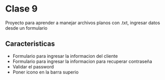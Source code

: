 # Clase 9
Proyecto para aprender a manejar archivos planos con .txt, ingresar datos desde un formulario

## Caracteristicas

* Formulario para ingresar la informacion del cliente
* Formulario para ingresar la informacion para recuperar contraseña
* Validar el password
* Poner icono en la barra superio
